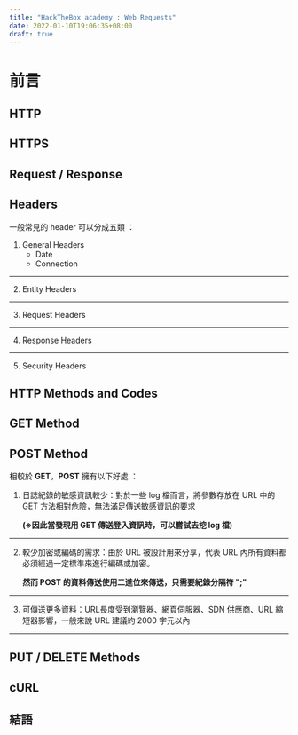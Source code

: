 ```yaml
---
title: "HackTheBox academy : Web Requests"
date: 2022-01-10T19:06:35+08:00
draft: true
---
```


# 前言

## HTTP

## HTTPS

## Request / Response

## Headers

一般常見的 header 可以分成五類 ：

1. General Headers
   - Date
   - Connection
---

2. Entity Headers

---

3. Request Headers

---

4. Response Headers

---

5. Security Headers


## HTTP Methods and Codes

## GET Method

## POST Method

相較於 **GET**，**POST** 擁有以下好處 ：

1. 日誌紀錄的敏感資訊較少：對於一些 log 檔而言，將參數存放在 URL 中的 GET 方法相對危險，無法滿足傳送敏感資訊的要求
  
    **(※因此當發現用 GET 傳送登入資訊時，可以嘗試去挖 log 檔)**

---

2. 較少加密或編碼的需求：由於 URL 被設計用來分享，代表 URL 內所有資料都必須經過一定標準來進行編碼或加密。

    **然而 POST 的資料傳送使用二進位來傳送，只需要紀錄分隔符 ";"**

---

3. 可傳送更多資料：URL長度受到瀏覽器、網頁伺服器、SDN 供應商、URL 縮短器影響，一般來說 URL 建議約 2000 字元以內

---

## PUT / DELETE Methods

## cURL

## 結語
